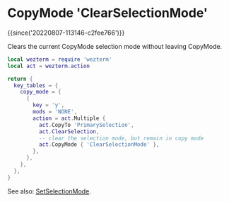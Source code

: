 # CopyMode 'ClearSelectionMode'

{{since('20220807-113146-c2fee766')}}

Clears the current CopyMode selection mode without leaving CopyMode.

```lua
local wezterm = require 'wezterm'
local act = wezterm.action

return {
  key_tables = {
    copy_mode = {
      {
        key = 'y',
        mods = 'NONE',
        action = act.Multiple {
          act.CopyTo 'PrimarySelection',
          act.ClearSelection,
          -- clear the selection mode, but remain in copy mode
          act.CopyMode { 'ClearSelectionMode' },
        },
      },
    },
  },
}
```

See also: [SetSelectionMode](SetSelectionMode.md).
